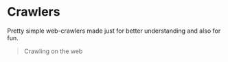 # Crawlers

Pretty simple web-crawlers made just for better understanding and also for fun.

> Crawling on the web
